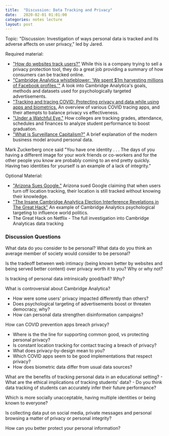 ```yaml
---
title:  "Discussion: Data Tracking and Privacy"
date:   2020-02-01 01:01:00
categories: notes lecture 
layout: post
---
```


Topic: "Discussion: Investigation of ways personal data is tracked and its
adverse affects on user privacy," led by Jared.

Required material:
  - ["How do websites track users?"][jg_tracking] While this is a company trying to sell a privacy protection tool, they do a great job providing a summary of how consumers can be tracked online. 
  - ["Cambridge Analytica whistleblower: 'We spent $1m harvesting millions of Facebook profiles.'"][jg_Cambridge1] A look into Cambridge Analytica's goals, methods and datasets used for psychologically targeted advertisements.
  - ["Tracking and tracing COVID: Protecting privacy and data while using apps and biometrics.][jg_COVID] An overview of various COVID tracing apps, and their attempts to balance privacy vs effectiveness.
  - ["Under a Watchful Eye."][jg_college]  How colleges are tracking grades, attendance, schedules and finances to analyze student performance to boost graduation.
  - ["What is Surveillance Capitalism?"][jg_surveillance]  A brief explanation of the modern business model around personal data.

Mark Zuckerberg once said "You have one identity . . . The days of you having a
different image for your work friends or co-workers and for the other people
you know are probably coming to an end pretty quickly. Having two identities
for yourself is an example of a lack of integrity."


[jg_tracking]:https://www.cookiebot.com/en/website-tracking/
[jg_Cambridge1]:https://www.youtube.com/watch?v=FXdYSQ6nu-M
[jg_COVID]:http://www.oecd.org/coronavirus/policy-responses/tracking-and-tracing-covid-protecting-privacy-and-data-while-using-apps-and-biometrics-8f394636/
[jg_college]:https://www.apmreports.org/episode/2019/08/06/college-data-tracking-students-graduation
[jg_surveillance]:https://www.youtube.com/watch?v=fwNYjshqZ10


Optional Material:
 - ["Arizona Sues Google."][jg_location]  Arizona sued Google claiming that when users turn off location tracking, their location is still tracked without knowing their knowledge.
 - ["The Insane Cambridge Analytica Election Interference Revelations in The Great Hack"][jg_cambridge2] An example of Cambridge Analytics psychological targeting to influence world politics.
 - The Great Hack on Netflix - The full investigation into Cambridge Analyticas data tracking


[jg_cambridge2]:https://advox.globalvoices.org/2019/08/06/netflixs-the-great-hack-highlights-cambridge-analyticas-role-in-trinidad-tobago-elections/
[jg_location]:https://www.startribune.com/arizona-sues-google-over-deceptive-location-tracking/570819102/


### Discussion Questions

What data do you consider to be personal? What data do you think an average
member of society would consider to be personal?

Is the tradeoff between web intimacy (being known better by websites and being
served better content) over privacy worth it to you? Why or why not?

Is tracking of personal data intrinsically good/bad? Why?

What is controversial about Cambridge Analytica?
 - How were some users' privacy impacted differently than others? 
 - Does psychological targeting of advertisements boost or threaten democracy,
   why?
 - How can personal data strengthen disinformation campaigns?

How can COVID prevention apps breach privacy?
 - Where is the the line for supporting common good, vs protecting personal
   privacy?
 - Is constant location tracking for contact tracing a breach of privacy?
 - What does privacy-by-design mean to you?
 - Which COVID apps seem to be good implementations that respect privacy?
 - How does biometric data differ from usual data sources?

What are the benefits of tracking personal data in an educational setting?
    - What are the ethical implications of tracking students' data?
    - Do you think data tracking of students can accurately infer their future
      performance?

Which is more socially unacceptable, having multiple identities or being known
to everyone?

Is collecting data put on social media, private messages and personal browsing
a matter of privacy or personal integrity?

How can you better protect your personal information?
